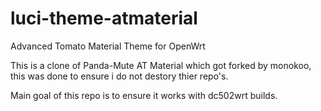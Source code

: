# luci-theme-atmaterial
Advanced Tomato Material Theme for OpenWrt

This is a clone of Panda-Mute AT Material which got forked by monokoo, this was done to ensure i do not destory thier repo's.


Main goal of this repo is to ensure it works with dc502wrt builds.
